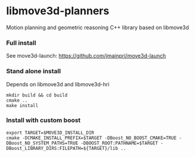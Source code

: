 libmove3d-planners
==================

Motion planning and geometric reasoning C++ library based on libmove3d

### Full install

See move3d-launch: https://github.com/jmainpri/move3d-launch

### Stand alone install

Depends on libmove3d and libmove3d-hri

    mkdir build && cd build
    cmake ..
    make install

### Install with custom boost

    export TARGET=$MOVE3D_INSTALL_DIR
    cmake -DCMAKE_INSTALL_PREFIX=$TARGET -DBoost_NO_BOOST_CMAKE=TRUE -DBoost_NO_SYSTEM_PATHS=TRUE -DBOOST_ROOT:PATHNAME=$TARGET -DBoost_LIBRARY_DIRS:FILEPATH=${TARGET}/lib ..
